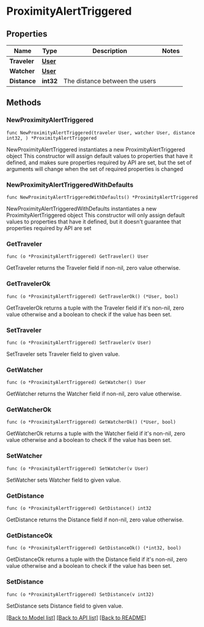 # ProximityAlertTriggered

## Properties

Name | Type | Description | Notes
------------ | ------------- | ------------- | -------------
**Traveler** | [**User**](User.md) |  | 
**Watcher** | [**User**](User.md) |  | 
**Distance** | **int32** | The distance between the users | 

## Methods

### NewProximityAlertTriggered

`func NewProximityAlertTriggered(traveler User, watcher User, distance int32, ) *ProximityAlertTriggered`

NewProximityAlertTriggered instantiates a new ProximityAlertTriggered object
This constructor will assign default values to properties that have it defined,
and makes sure properties required by API are set, but the set of arguments
will change when the set of required properties is changed

### NewProximityAlertTriggeredWithDefaults

`func NewProximityAlertTriggeredWithDefaults() *ProximityAlertTriggered`

NewProximityAlertTriggeredWithDefaults instantiates a new ProximityAlertTriggered object
This constructor will only assign default values to properties that have it defined,
but it doesn't guarantee that properties required by API are set

### GetTraveler

`func (o *ProximityAlertTriggered) GetTraveler() User`

GetTraveler returns the Traveler field if non-nil, zero value otherwise.

### GetTravelerOk

`func (o *ProximityAlertTriggered) GetTravelerOk() (*User, bool)`

GetTravelerOk returns a tuple with the Traveler field if it's non-nil, zero value otherwise
and a boolean to check if the value has been set.

### SetTraveler

`func (o *ProximityAlertTriggered) SetTraveler(v User)`

SetTraveler sets Traveler field to given value.


### GetWatcher

`func (o *ProximityAlertTriggered) GetWatcher() User`

GetWatcher returns the Watcher field if non-nil, zero value otherwise.

### GetWatcherOk

`func (o *ProximityAlertTriggered) GetWatcherOk() (*User, bool)`

GetWatcherOk returns a tuple with the Watcher field if it's non-nil, zero value otherwise
and a boolean to check if the value has been set.

### SetWatcher

`func (o *ProximityAlertTriggered) SetWatcher(v User)`

SetWatcher sets Watcher field to given value.


### GetDistance

`func (o *ProximityAlertTriggered) GetDistance() int32`

GetDistance returns the Distance field if non-nil, zero value otherwise.

### GetDistanceOk

`func (o *ProximityAlertTriggered) GetDistanceOk() (*int32, bool)`

GetDistanceOk returns a tuple with the Distance field if it's non-nil, zero value otherwise
and a boolean to check if the value has been set.

### SetDistance

`func (o *ProximityAlertTriggered) SetDistance(v int32)`

SetDistance sets Distance field to given value.



[[Back to Model list]](../README.md#documentation-for-models) [[Back to API list]](../README.md#documentation-for-api-endpoints) [[Back to README]](../README.md)


